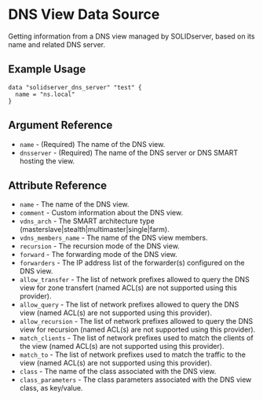 # DNS View Data Source

Getting information from a DNS view managed by SOLIDserver, based on its name and related DNS server.

## Example Usage

```
data "solidserver_dns_server" "test" {
  name = "ns.local"
}
```

## Argument Reference

* `name` - (Required) The name of the DNS view.
* `dnsserver` - (Required) The name of the DNS server or DNS SMART hosting the view.

## Attribute Reference

* `name` - The name of the DNS view.
* `comment` - Custom information about the DNS view.
* `vdns_arch` - The SMART architecture type (masterslave|stealth|multimaster|single|farm).
* `vdns_members_name` - The name of the DNS view members.
* `recursion` - The recursion mode of the DNS view.
* `forward` - The forwarding mode of the DNS view.
* `forwarders` - The IP address list of the forwarder(s) configured on the DNS view.
* `allow_transfer` - The list of network prefixes allowed to query the DNS view for zone transfert (named ACL(s) are not supported using this provider).
* `allow_query` - The list of network prefixes allowed to query the DNS view (named ACL(s) are not supported using this provider).
* `allow_recursion` - The list of network prefixes allowed to query the DNS view for recursion (named ACL(s) are not supported using this provider).
* `match_clients` - The list of network prefixes used to match the clients of the view (named ACL(s) are not supported using this provider).
* `match_to` - The list of network prefixes used to match the traffic to the view (named ACL(s) are not supported using this provider).
* `class` - The name of the class associated with the DNS view.
* `class_parameters` - The class parameters associated with the DNS view class, as key/value.